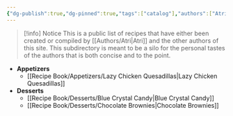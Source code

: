 ```yaml
---
{"dg-publish":true,"dg-pinned":true,"tags":["catalog"],"authors":["Atri","Najdorf"],"dg-note-icon":"book","permalink":"/recipe-book/recipe-book/","pinned":true,"dgPassFrontmatter":true,"noteIcon":"book","created":"2024-09-06T22:53:21.559-04:00","updated":"2024-09-20T11:17:19.452-04:00"}
---
```


> [!info] Notice
This is a public list of recipes that have either been created or compiled by [[Authors/Atri\|Atri]] and the other authors of this site. This subdirectory is meant to be a silo for the personal tastes of the authors that is both concise and to the point.


- **Appetizers**
  - [[Recipe Book/Appetizers/Lazy Chicken Quesadillas\|Lazy Chicken Quesadillas]]
- **Desserts**
  - [[Recipe Book/Desserts/Blue Crystal Candy\|Blue Crystal Candy]]
  - [[Recipe Book/Desserts/Chocolate Brownies\|Chocolate Brownies]]

